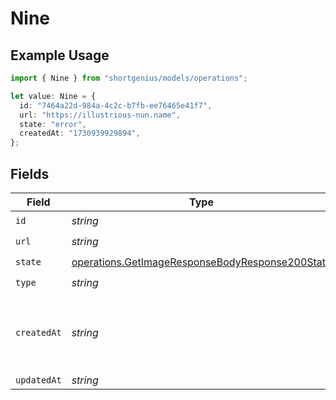 # Nine

## Example Usage

```typescript
import { Nine } from "shortgenius/models/operations";

let value: Nine = {
  id: "7464a22d-984a-4c2c-b7fb-ee76465e41f7",
  url: "https://illustrious-nun.name",
  state: "error",
  createdAt: "1730939929894",
};
```

## Fields

| Field                                                                                                              | Type                                                                                                               | Required                                                                                                           | Description                                                                                                        |
| ------------------------------------------------------------------------------------------------------------------ | ------------------------------------------------------------------------------------------------------------------ | ------------------------------------------------------------------------------------------------------------------ | ------------------------------------------------------------------------------------------------------------------ |
| `id`                                                                                                               | *string*                                                                                                           | :heavy_check_mark:                                                                                                 | N/A                                                                                                                |
| `url`                                                                                                              | *string*                                                                                                           | :heavy_check_mark:                                                                                                 | N/A                                                                                                                |
| `state`                                                                                                            | [operations.GetImageResponseBodyResponse200State](../../models/operations/getimageresponsebodyresponse200state.md) | :heavy_check_mark:                                                                                                 | N/A                                                                                                                |
| `type`                                                                                                             | *string*                                                                                                           | :heavy_check_mark:                                                                                                 | N/A                                                                                                                |
| `createdAt`                                                                                                        | *string*                                                                                                           | :heavy_check_mark:                                                                                                 | Date and time (ISO 8601) when the media was created.                                                               |
| `updatedAt`                                                                                                        | *string*                                                                                                           | :heavy_minus_sign:                                                                                                 | N/A                                                                                                                |